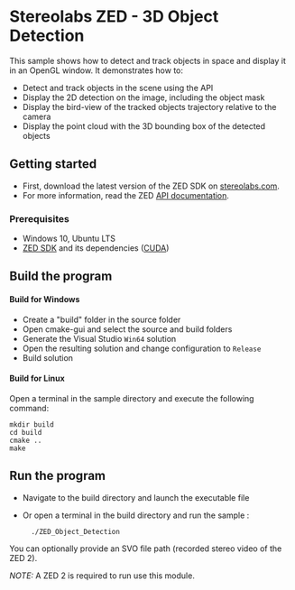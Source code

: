 # Stereolabs ZED - 3D Object Detection

This sample shows how to detect and track objects in space and display it in an OpenGL window. It demonstrates how to:

- Detect and track objects in the scene using the API
- Display the 2D detection on the image, including the object mask
- Display the bird-view of the tracked objects trajectory relative to the camera
- Display the point cloud with the 3D bounding box of the detected objects

## Getting started

- First, download the latest version of the ZED SDK on [stereolabs.com](https://www.stereolabs.com).
- For more information, read the ZED [API documentation](https://www.stereolabs.com/developers/documentation/API/).

### Prerequisites

- Windows 10, Ubuntu LTS
- [ZED SDK](https://www.stereolabs.com/developers/) and its dependencies ([CUDA](https://developer.nvidia.com/cuda-downloads))

## Build the program

#### Build for Windows

- Create a "build" folder in the source folder
- Open cmake-gui and select the source and build folders
- Generate the Visual Studio `Win64` solution
- Open the resulting solution and change configuration to `Release`
- Build solution

#### Build for Linux

Open a terminal in the sample directory and execute the following command:

    mkdir build
    cd build
    cmake ..
    make

## Run the program

- Navigate to the build directory and launch the executable file
- Or open a terminal in the build directory and run the sample :

        ./ZED_Object_Detection

You can optionally provide an SVO file path (recorded stereo video of the ZED 2).

*NOTE:* A ZED 2 is required to run use this module.
